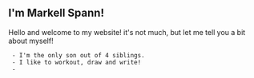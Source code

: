 <!DOCTYPE html>
<head>
    <title>I'm Markell Spann!</title>
</head>
<body>
    <h2>I'm Markell Spann!</h2>
     Hello and welcome to my website! it's not much, but let me tell you a bit about myself!
     
     - I'm the only son out of 4 siblings.
     - I like to workout, draw and write!
     - 
</body>
</html>

